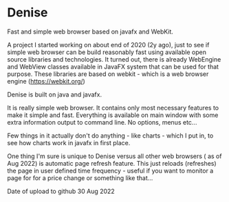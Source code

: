 # Denise
Fast and simple web browser based on javafx and WebKit.


A project I started working on about end of 2020 (2y ago), just to see if simple web browser can be build reasonably fast using available open source libraries and technologies. 
It turned out, there is already WebEngine and WebView classes available in JavaFX system that can be used for that purpose. These libraries are based on webkit - which is a web browser engine (https://webkit.org/)

Denise is built on java and javafx.

It is really simple web browser. It contains only most necessary features to make it simple and fast. Everything is available on main window with some extra information output to command line. No options, menus etc...

Few things in it actually don't do anything - like charts - which I put in, to see how charts work in javafx in first place.

One thing I'm sure is unique to Denise versus all other web browsers ( as of Aug 2022) is automatic page refresh feature. This just reloads (refreshes) the page in user defined time frequency - useful if you want to monitor a page for for a price change or something like that...


Date of upload to github 
30 Aug 2022
